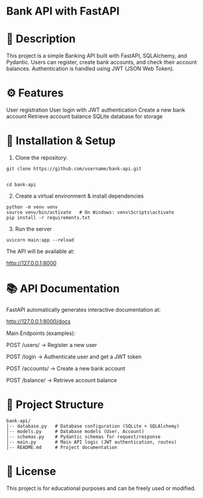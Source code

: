 # Bank API with FastAPI

# 📖 Description

This project is a simple Banking API built with FastAPI, SQLAlchemy, and Pydantic.
Users can register, create bank accounts, and check their account balances.
Authentication is handled using JWT (JSON Web Token).

# ⚙️ Features
User registration
User login with JWT authentication
Create a new bank account
Retrieve account balance
SQLite database for storage
# 🚀 Installation & Setup
1. Clone the repository:
```
git clone https://github.com/username/bank-api.git


cd bank-api
```
2. Create a virtual environment & install dependencies
```
python -m venv venv
source venv/bin/activate   # On Windows: venv\Scripts\activate
pip install -r requirements.txt
```
3. Run the server
```
uvicorn main:app --reload
```
The API will be available at:

http://127.0.0.1:8000

# 📚 API Documentation

FastAPI automatically generates interactive documentation at:

http://127.0.0.1:8000/docs

Main Endpoints (examples):

POST /users/ → Register a new user

POST /login → Authenticate user and get a JWT token

POST /accounts/ → Create a new bank account

POST /balance/ → Retrieve account balance

# 📂 Project Structure
```
bank-api/
│-- database.py   # Database configuration (SQLite + SQLAlchemy)
│-- models.py     # Database models (User, Account)
│-- schemas.py    # Pydantic schemas for request/response
│-- main.py       # Main API logic (JWT authentication, routes)
│-- README.md     # Project documentation
```

# 📝 License

This project is for educational purposes and can be freely used or modified.

